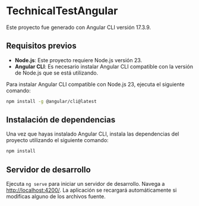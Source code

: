 # TechnicalTestAngular

Este proyecto fue generado con Angular CLI versión 17.3.9.

## Requisitos previos

- **Node.js**: Este proyecto requiere Node.js versión 23.
- **Angular CLI**: Es necesario instalar Angular CLI compatible con la versión de Node.js que se está utilizando.

Para instalar Angular CLI compatible con Node.js 23, ejecuta el siguiente comando:

```bash
npm install -g @angular/cli@latest
```

## Instalación de dependencias

Una vez que hayas instalado Angular CLI, instala las dependencias del proyecto utilizando el siguiente comando:

```bash
npm install
```

## Servidor de desarrollo

Ejecuta `ng serve` para iniciar un servidor de desarrollo. Navega a [http://localhost:4200/](http://localhost:4200/). La aplicación se recargará automáticamente si modificas alguno de los archivos fuente.
